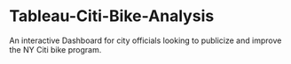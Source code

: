 # Tableau-Citi-Bike-Analysis
An interactive Dashboard for city officials looking to publicize and improve the NY Citi bike program.
